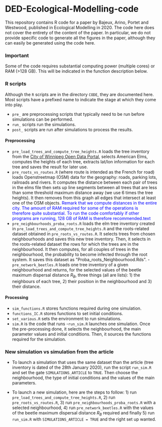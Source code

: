# DED-Ecological-Modelling-code
This repository contains R code for a paper by Bajeux, Arino, Portet and Westwood, published in Ecological Modelling in 2020. The code here does not cover the entirety of the content of the paper. In particular, we do not provide specific code to generate all the figures in the paper, although they can easily be generated using the code here.

### Important
Some of the code requires substantial computing power (multiple cores) or RAM (>128 GB). This will be indicated in the function description below.

### R scripts
Although the `R` scripts are in the directory `CODE`, they are documented here. Most scripts have a prefixed name to indicate the stage at which they come into play.

- `pre_` are preprocessing scripts that typically need to be run before simulations can be performed.
- `run_` scripts run the simulations.
- `post_` scripts are run after simulations to process the results.

#### Preprocessing 
- `pre_load_trees_and_compute_tree_heights.R` loads the tree inventory from the [City of Winnipeg Open Data Portal](), selects American Elms, computes the heights of each tree, extracts lat/lon information for each tree and saves the result for later use.
- `pre_roots_vs_routes.R` (where route is intended as the French for road) loads Openstreetmap (OSM) data for the geography: roads, parking lots, railroads and rivers. It computes the distance between each pair of trees in the elms file then sets up line segments between all trees that are less than some threshold maximum distance away (we use 6 times the tree heights). It then removes from this graph all edges that intersect at least one of the OSM objects. <span style="color:blue">Remark that we compute distances in the entire city. The amount of RAM required for some of the operations is therefore quite substantial. To run the code comfortably if other programs are running, 128 GB of RAM is therefore recommended.text</span>
- `pre_neighbourhoods_proba_roots.R` loads the elm tree inventory created in `pre_load_trees_and_compute_tree_heights.R` and the roots-related dataset obtained in `pre_roots_vs_routes.R`. It selects trees from chosen neighbourhoods and saves this new tree inventory. Then, it selects in the roots-related dataset the rows for which the trees are in the neighbourhood. It then computes, for all couples of trees in the neighbourhood, the probability to become infected through the root system. It saves this dataset as "Proba_roots_Neighbourhood.Rds".
-`pre_network_beetles.R` loads one tree inventory of a given neighbourhood and returns, for the selected values of the beetle maximum dispersal distance $R_B$, three things (all are lists): 1) the neighbours of 
each tree, 2) their position in the neighbourhood and 3) their distance.

#### Processing
- `sim_functions.R` stores functions required during one simulation.
- `functions_IC.R` stores functions to set initial conditions.
- `set_various.R` sets the environment to run simulations.
- `sim.R` is the code that runs 
-`run_sim.R` launches one simulation. Once the pre-processing done, it selects the neighbourhood, the main parameter values and initial conditions. Then, it sources the functions required for the simulation.

### New simulation vs simulation from the article
- To launch a simulation that uses the same dataset than the article (tree inventory is dated of the 28th January 2020), run the script `run_sim.R` and set the gate `SIMULATIONS_ARTICLE` to `TRUE`. Then choose the neighbourhood, the type of initial conditions and the values of the main parameters.

- To launch a new simulation, here are the steps to follow: 1) run `pre_load_trees_and_compute_tree_heights.R`, 2) run `pre_roots_vs_routes.R`, 3) run `pre_neighbourhoods_proba_roots.R` with a selected neighbourhood, 4) run `pre_network_beetles.R` with the values of the beetle maximum dispersal distance $R_B$ required and finally 5) run `run_sim.R` with `SIMULATIONS_ARTICLE = TRUE` and the right set up wanted.
